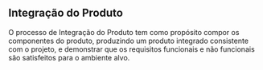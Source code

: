 ## Integração do Produto

O processo de Integração do Produto tem como propósito compor os componentes do produto, produzindo um produto integrado consistente com o projeto, e demonstrar que os requisitos funcionais e não funcionais são satisfeitos para o ambiente alvo.
